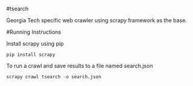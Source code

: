 #tsearch

Georgia Tech specific web crawler using scrapy framework as the base.

#Running Instructions

Install scrapy using pip

```shell
pip install scrapy
```
To run a crawl and save results to a file named search.json

```python
scrapy crawl tsearch -o search.json
```
